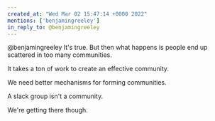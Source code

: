 ```yaml
---
created_at: "Wed Mar 02 15:47:14 +0000 2022"
mentions: ['benjamingreeley']
in_reply_to: @benjamingreeley
---
```


@benjamingreeley It's true. But then what happens is people end up scattered in too many communities.

It takes a ton of work to create an effective community. 

We need better mechanisms for forming communities. 

A slack group isn't a community.

We're getting there though.